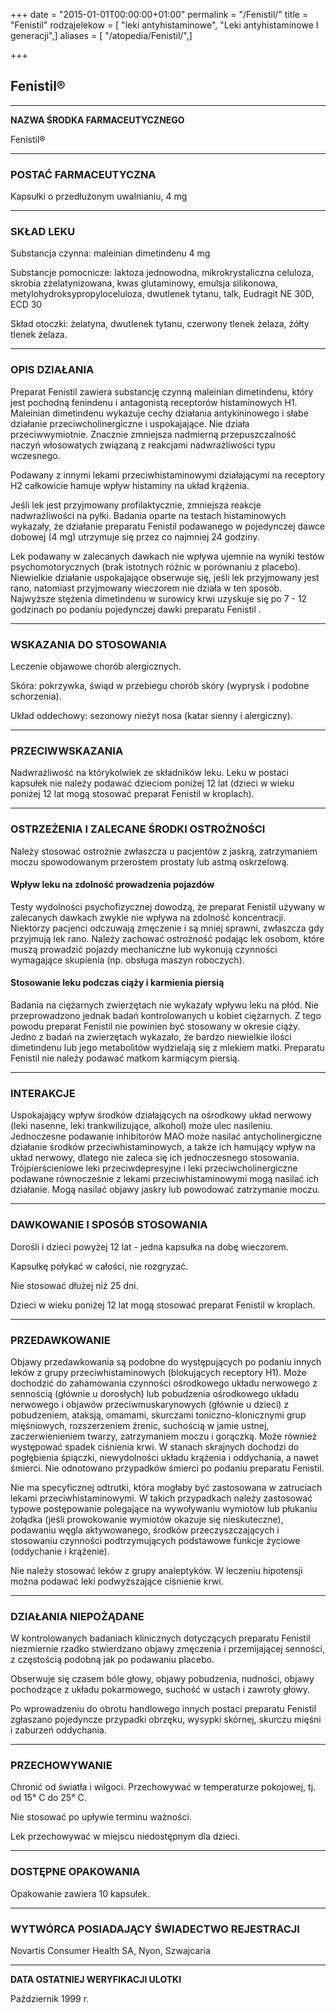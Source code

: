 +++
date = "2015-01-01T00:00:00+01:00"
permalink = "/Fenistil/"
title = "Fenistil"
rodzajelekow = [ "leki antyhistaminowe", "Leki antyhistaminowe I generacji",]
aliases = [ "/atopedia/Fenistil/",]

+++

Fenistil®
---------

------------------------------------------------------------------------

**NAZWA ŚRODKA FARMACEUTYCZNEGO**

Fenistil®

------------------------------------------------------------------------

### POSTAĆ FARMACEUTYCZNA

Kapsułki o przedłużonym uwalnianiu, 4 mg

------------------------------------------------------------------------

### SKŁAD LEKU

Substancja czynna: maleinian dimetindenu 4 mg

Substancje pomocnicze: laktoza jednowodna, mikrokrystaliczna celuloza, skrobia zżelatynizowana, kwas glutaminowy, emulsja silikonowa, metylohydroksypropyloceluloza, dwutlenek tytanu, talk, Eudragit NE 30D, ECD 30

Skład otoczki: żelatyna, dwutlenek tytanu, czerwony tlenek żelaza, żółty tlenek żelaza.

------------------------------------------------------------------------

### OPIS DZIAŁANIA

Preparat Fenistil zawiera substancję czynną maleinian dimetindenu, który jest pochodną fenindenu i antagonistą receptorów histaminowych H1. Maleinian dimetindenu wykazuje cechy działania antykininowego i słabe działanie przeciwcholinergiczne i uspokajające. Nie działa przeciwwymiotnie. Znacznie zmniejsza nadmierną przepuszczalność naczyń włosowatych związaną z reakcjami nadwrażliwości typu wczesnego.

Podawany z innymi lekami przeciwhistaminowymi działającymi na receptory H2 całkowicie hamuje wpływ histaminy na układ krążenia.

Jeśli lek jest przyjmowany profilaktycznie, zmniejsza reakcje nadwrażliwości na pyłki. Badania oparte na testach histaminowych wykazały, że działanie preparatu Fenistil podawanego w pojedynczej dawce dobowej (4 mg) utrzymuje się przez co najmniej 24 godziny.

Lek podawany w zalecanych dawkach nie wpływa ujemnie na wyniki testów psychomotorycznych (brak istotnych różnic w porównaniu z placebo). Niewielkie działanie uspokajające obserwuje się, jeśli lek przyjmowany jest rano, natomiast przyjmowany wieczorem nie działa w ten sposób. Najwyższe stężenia dimetindenu w surowicy krwi uzyskuje się po 7 - 12 godzinach po podaniu pojedynczej dawki preparatu Fenistil .

------------------------------------------------------------------------

### WSKAZANIA DO STOSOWANIA

Leczenie objawowe chorób alergicznych.

Skóra: pokrzywka, świąd w przebiegu chorób skóry (wyprysk i podobne schorzenia).

Układ oddechowy: sezonowy nieżyt nosa (katar sienny i alergiczny).

------------------------------------------------------------------------

### PRZECIWWSKAZANIA

Nadwrażliwość na którykolwiek ze składników leku. Leku w postaci kapsułek nie należy podawać dzieciom poniżej 12 lat (dzieci w wieku poniżej 12 lat mogą stosować preparat Fenistil w kroplach).

------------------------------------------------------------------------

### OSTRZEŻENIA I ZALECANE ŚRODKI OSTROŻNOŚCI

Należy stosować ostrożnie zwłaszcza u pacjentów z jaskrą, zatrzymaniem moczu spowodowanym przerostem prostaty lub astmą oskrzelową.

#### Wpływ leku na zdolność prowadzenia pojazdów

Testy wydolności psychofizycznej dowodzą, że preparat Fenistil używany w zalecanych dawkach zwykle nie wpływa na zdolność koncentracji. Niektórzy pacjenci odczuwają zmęczenie i są mniej sprawni, zwłaszcza gdy przyjmują lek rano. Należy zachować ostrożność podając lek osobom, które muszą prowadzić pojazdy mechaniczne lub wykonują czynności wymagające skupienia (np. obsługa maszyn roboczych).

#### Stosowanie leku podczas ciąży i karmienia piersią

Badania na ciężarnych zwierzętach nie wykazały wpływu leku na płód. Nie przeprowadzono jednak badań kontrolowanych u kobiet ciężarnych. Z tego powodu preparat Fenistil nie powinien być stosowany w okresie ciąży. Jedno z badań na zwierzętach wykazało, że bardzo niewielkie ilości dimetindenu lub jego metabolitów wydzielają się z mlekiem matki. Preparatu Fenistil nie należy podawać matkom karmiącym piersią.

------------------------------------------------------------------------

### INTERAKCJE

Uspokajający wpływ środków działających na ośrodkowy układ nerwowy (leki nasenne, leki trankwilizujące, alkohol) może ulec nasileniu. Jednoczesne podawanie inhibitorów MAO może nasilać antycholinergiczne działanie środków przeciwhistaminowych, a także ich hamujący wpływ na układ nerwowy, dlatego nie zaleca się ich jednoczesnego stosowania. Trójpierścieniowe leki przeciwdepresyjne i leki przeciwcholinergiczne podawane równocześnie z lekami przeciwhistaminowymi mogą nasilać ich działanie. Mogą nasilać objawy jaskry lub powodować zatrzymanie moczu.

------------------------------------------------------------------------

### DAWKOWANIE I SPOSÓB STOSOWANIA

Dorośli i dzieci powyżej 12 lat - jedna kapsułka na dobę wieczorem.

Kapsułkę połykać w całości, nie rozgryzać.

Nie stosować dłużej niż 25 dni.

Dzieci w wieku poniżej 12 lat mogą stosować preparat Fenistil w kroplach.

------------------------------------------------------------------------

### PRZEDAWKOWANIE

Objawy przedawkowania są podobne do występujących po podaniu innych leków z grupy przeciwhistaminowych (blokujących receptory H1). Może dochodzić do zahamowania czynności ośrodkowego układu nerwowego z sennością (głównie u dorosłych) lub pobudzenia ośrodkowego układu nerwowego i objawów przeciwmuskarynowych (głównie u dzieci) z pobudzeniem, ataksją, omamami, skurczami toniczno-klonicznymi grup mięśniowych, rozszerzeniem źrenic, suchością w jamie ustnej, zaczerwienieniem twarzy, zatrzymaniem moczu i gorączką. Może również występować spadek ciśnienia krwi. W stanach skrajnych dochodzi do pogłębienia śpiączki, niewydolności układu krążenia i oddychania, a nawet śmierci. Nie odnotowano przypadków śmierci po podaniu preparatu Fenistil.

Nie ma specyficznej odtrutki, która mogłaby być zastosowana w zatruciach lekami przeciwhistaminowymi. W takich przypadkach należy zastosować typowe postępowanie polegające na wywoływaniu wymiotów lub płukaniu żołądka (jeśli prowokowanie wymiotów okazuje się nieskuteczne), podawaniu węgla aktywowanego, środków przeczyszczających i stosowaniu czynności podtrzymujących podstawowe funkcje życiowe (oddychanie i krążenie).

Nie należy stosować leków z grupy analeptyków. W leczeniu hipotensji można podawać leki podwyższające ciśnienie krwi.

------------------------------------------------------------------------

### DZIAŁANIA NIEPOŻĄDANE

W kontrolowanych badaniach klinicznych dotyczących preparatu Fenistil niezmiernie rzadko stwierdzano objawy zmęczenia i przemijającej senności, z częstością podobną jak po podawaniu placebo.

Obserwuje się czasem bóle głowy, objawy pobudzenia, nudności, objawy pochodzące z układu pokarmowego, suchość w ustach i zawroty głowy.

Po wprowadzeniu do obrotu handlowego innych postaci preparatu Fenistil zgłaszano pojedyncze przypadki obrzęku, wysypki skórnej, skurczu mięśni i zaburzeń oddychania.

------------------------------------------------------------------------

### PRZECHOWYWANIE

Chronić od światła i wilgoci. Przechowywać w temperaturze pokojowej, tj. od 15° C do 25° C.

Nie stosować po upływie terminu ważności.

Lek przechowywać w miejscu niedostępnym dla dzieci.

------------------------------------------------------------------------

### DOSTĘPNE OPAKOWANIA

Opakowanie zawiera 10 kapsułek.

------------------------------------------------------------------------

### WYTWÓRCA POSIADAJĄCY ŚWIADECTWO REJESTRACJI

Novartis Consumer Health SA, Nyon, Szwajcaria

------------------------------------------------------------------------

**DATA OSTATNIEJ WERYFIKACJI ULOTKI**

Październik 1999 r.
